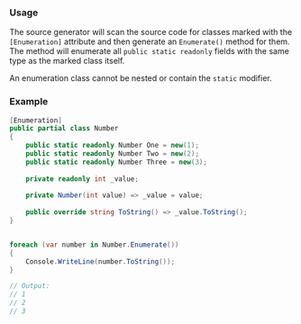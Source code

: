 ### Usage

The source generator will scan the source code for classes marked with the `[Enumeration]` attribute and then generate
an `Enumerate()` method for them. The method will enumerate all `public static readonly` fields with the same type as
the marked class itself.

An enumeration class cannot be nested or contain the `static` modifier.

### Example
```csharp
[Enumeration]
public partial class Number
{
    public static readonly Number One = new(1);
    public static readonly Number Two = new(2);
    public static readonly Number Three = new(3);
    
    private readonly int _value;
    
    private Number(int value) => _value = value;
    
    public override string ToString() => _value.ToString();
}


foreach (var number in Number.Enumerate())
{
    Console.WriteLine(number.ToString());
}

// Output:
// 1
// 2
// 3
```

